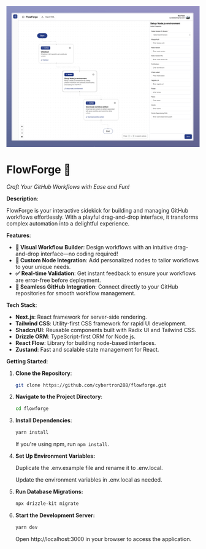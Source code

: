 ![Alt text](images/flowforge.jpeg)

# FlowForge 🚀

_Craft Your GitHub Workflows with Ease and Fun!_

**Description**:

FlowForge is your interactive sidekick for building and managing GitHub workflows effortlessly. With a playful drag-and-drop interface, it transforms complex automation into a delightful experience.

**Features**:

- **🎨 Visual Workflow Builder**: Design workflows with an intuitive drag-and-drop interface—no coding required!
- **🔧 Custom Node Integration**: Add personalized nodes to tailor workflows to your unique needs.
- **✅ Real-time Validation**: Get instant feedback to ensure your workflows are error-free before deployment.
- **🔗 Seamless GitHub Integration**: Connect directly to your GitHub repositories for smooth workflow management.

**Tech Stack**:

- **Next.js**: React framework for server-side rendering.
- **Tailwind CSS**: Utility-first CSS framework for rapid UI development.
- **Shadcn/UI**: Reusable components built with Radix UI and Tailwind CSS.
- **Drizzle ORM**: TypeScript-first ORM for Node.js.
- **React Flow**: Library for building node-based interfaces.
- **Zustand**: Fast and scalable state management for React.

**Getting Started**:

1. **Clone the Repository**:

   ```bash
   git clone https://github.com/cybertron288/flowforge.git
   ```

2. **Navigate to the Project Directory**:

   ```bash
   cd flowforge
   ```

3. **Install Dependencies**:

   ```bash
   yarn install
   ```

   If you're using npm, run `npm install`.

4. **Set Up Environment Variables:**

   Duplicate the .env.example file and rename it to .env.local.

   Update the environment variables in .env.local as needed.

5. **Run Database Migrations:**

   ```bash
   npx drizzle-kit migrate
   ```

6. **Start the Development Server:**

   ```bash
   yarn dev
   ```

   Open http://localhost:3000 in your browser to access the application.
